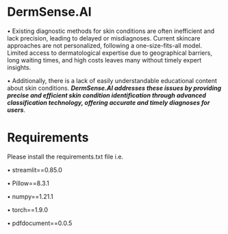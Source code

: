 # DermSense.AI
• Existing diagnostic methods for skin conditions are often inefficient and lack precision, leading to delayed or misdiagnoses. Current skincare approaches are not personalized, following a one-size-fits-all model. Limited access to dermatological expertise due to geographical barriers, long waiting times, and high costs leaves many without timely expert insights. 

• Additionally, there is a lack of easily understandable educational content about skin conditions. ***DermSense.AI addresses these issues by providing precise and efficient skin condition identification through advanced classification technology, offering accurate and timely diagnoses for users***.

# Requirements
Please install the requirements.txt file i.e. 

• streamlit==0.85.0

• Pillow==8.3.1

• numpy==1.21.1

• torch==1.9.0

• pdfdocument==0.0.5







